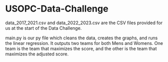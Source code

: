 # USOPC-Data-Challenge

data_2017_2021.csv and data_2022_2023.csv are the CSV files provided for us at the start of the Data Challenge.

main.py is our py file which cleans the data, creates the graphs, and runs the linear regression. It outputs two teams
    for both Mens and Womens. One team is the team that maximizes the score, and the other is the team that maximizes
    the adjusted score.
